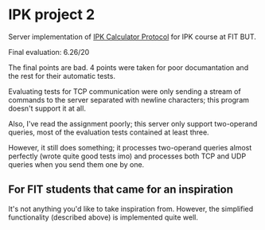 # IPK project 2
Server implementation of [IPK Calculator Protocol](https://git.fit.vutbr.cz/NESFIT/IPK-Projekty/src/branch/master/Project%201/Protocol.md) for IPK course at FIT BUT.

Final evaluation: 6.26/20

The final points are bad. 4 points were taken for poor documantation and the rest for their automatic tests.

Evaluating tests for TCP communication were only sending a stream of commands to the server separated with newline characters; this program doesn't support it at all.

Also, I've read the assignment poorly; this server only support two-operand queries, most of the evaluation tests contained at least three.

However, it still does something; it processes two-operand queries almost perfectly (wrote quite good tests imo) and processes both TCP and UDP queries when you send them one by one.

## For FIT students that came for an inspiration
It's not anything you'd like to take inspiration from. However, the simplified functionality (described above) is implemented quite well.
